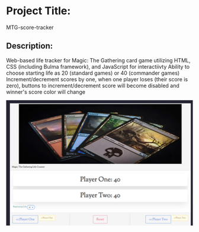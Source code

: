 # Project Title:

MTG-score-tracker

## Description:

Web-based life tracker for Magic: The Gathering card game utilizing HTML, CSS (including Bulma framework), and JavaScript for interactiivty
Ability to choose starting life as 20 (standard games) or 40 (commander games)
Increment/decrement scores by one, when one player loses (their score is zero), buttons to increment/decrement score will become disabled and winner's score color will change

![screenshot of tracker](Docs/image/MTG_Counter_Demo.PNG)
